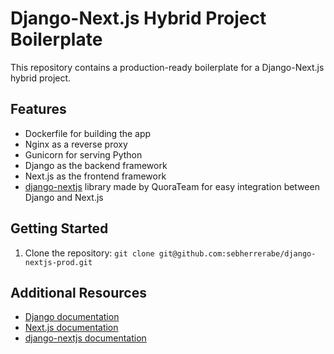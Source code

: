 # Django-Next.js Hybrid Project Boilerplate

This repository contains a production-ready boilerplate for a Django-Next.js hybrid project.

## Features

- Dockerfile for building the app
- Nginx as a reverse proxy
- Gunicorn for serving Python
- Django as the backend framework
- Next.js as the frontend framework
- [django-nextjs](https://github.com/QueraTeam/django-nextjs) library made by QuoraTeam for easy integration between Django and Next.js

## Getting Started

1. Clone the repository: `git clone git@github.com:sebherrerabe/django-nextjs-prod.git`

## Additional Resources

- [Django documentation](https://docs.djangoproject.com/)
- [Next.js documentation](https://nextjs.org/docs)
- [django-nextjs documentation](https://github.com/QueraTeam/django-nextjs)
